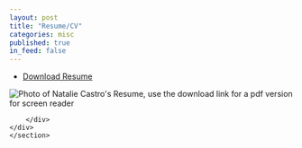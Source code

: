 ```yaml
---
layout: post
title: "Resume/CV"
categories: misc
published: true
in_feed: false
---
```


 <section>
<ul class="actions">
		<li><a href="https://drive.google.com/uc?export-download&id=1Rjk8-sESPsL3wZBO_ptS8v_TjwG-8Qem" class="buttonprimary icon fa-download">Download Resume</a></li>
	</ul>
 </section>
<section>
	<div class="box alt">
		<div class="row gtr-50 gtr-uniform">
			<div class="col-12"><span class="image fit"><img src="../../assets/images/castro resume.png" alt="Photo of Natalie Castro's Resume, use the download link for a pdf version for screen reader" /></span></div>
			
		</div>
	</div>
	</section>
